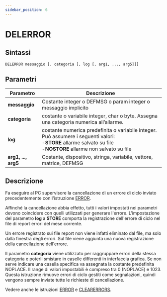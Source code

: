 ```yaml
---
sidebar_position: 6
---
```


# DELERROR

## Sintassi

  ```
DELERROR messaggio [, categoria [, log [, arg1, ..., arg5]]]
  ```

## Parametri
|Parametro            | Descrizione                                                                                                                   |                
|---------------------|-------------------------------------------------------------------------------------------------------------------------------|
| **messaggio**       | 	Costante integer o DEFMSG o param integer o messaggio implicito                                                             |
| **categoria**       | 	costante o variabile integer, char o byte. Assegna una categoria numerica all’allarme.                                      |
| **log**             | 	costante numerica predefinita o variabile integer. <br/> Può assumere i seguenti valori: <br/>-**STORE** allarme salvato su file <br/>-**NOSTORE** allarme non salvato su file                                                                                                                           |
| **arg1, ..., arg5** | 	Costante, dispositivo, stringa, variabile, vettore, matrice, DEFMSG                                                         |

## Descrizione
Fa eseguire al PC supervisore la cancellazione di un errore di ciclo inviato precedentemente con l'istruzione [ERROR](ERROR.md).

Affinché la cancellazione abbia effetto, tutti i valori impostati nei parametri devono coincidere con quelli utilizzati per generare l'errore. L'impostazione del parametro **log** a **STORE** comporta la registrazione dell'errore di ciclo nel file di report errori del mese corrente.  

Un errore registrato sui file report non viene infatti eliminato dal file, ma solo dalla finestra degli errori. Sul file viene aggiunta una nuova registrazione della cancellazione dell'errore. 

Il parametro **categoria** viene utilizzato per raggruppare errori della stessa categoria e poterli smistare in caselle differenti in interfaccia grafica. Se non serve indicare una casella specifica va assegnata la costante predefinita NOPLACE. Il range di valori impostabili è compreso tra 0 (NOPLACE) e 1023. 
Questa istruzione rimuove errori di ciclo gestiti come segnalazioni, quindi vengono sempre inviate tutte le richieste di cancellazione. 

Vedere anche le istruzioni [ERROR](ERROR.md) e [CLEARERRORS](CLEARERRORS.md).
